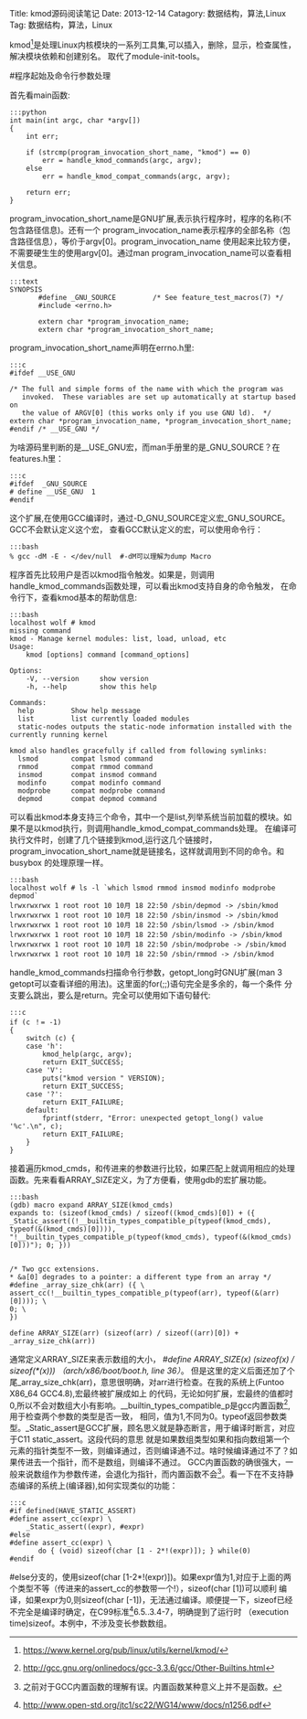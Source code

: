 Title: kmod源码阅读笔记
Date: 2013-12-14
Catagory: 数据结构，算法,Linux
Tag: 数据结构，算法，Linux

kmod[^1]是处理Linux内核模块的一系列工具集,可以插入，删除，显示，检查属性，解决模块依赖和创建别名。
取代了module-init-tools。

#程序起始及命令行参数处理

首先看main函数:

	:::python
	int main(int argc, char *argv[])
	{
		int err;

		if (strcmp(program_invocation_short_name, "kmod") == 0)
			err = handle_kmod_commands(argc, argv);
		else
			err = handle_kmod_compat_commands(argc, argv);

		return err;
	}
	
program_invocation_short_name是GNU扩展,表示执行程序时，程序的名称(不包含路径信息)。还有一个
program_invocation_name表示程序的全部名称（包含路径信息），等价于argv[0]。program_invocation_name
使用起来比较方便，不需要硬生生的使用argv[0]。通过man
program_invocation_name可以查看相关信息。
	
	:::text
	SYNOPSIS
		   #define _GNU_SOURCE         /* See feature_test_macros(7) */
		   #include <errno.h>

		   extern char *program_invocation_name;
		   extern char *program_invocation_short_name;
		   
program_invocation_short_name声明在errno.h里:

	:::c
	#ifdef __USE_GNU

	/* The full and simple forms of the name with which the program was
	   invoked.  These variables are set up automatically at startup based on
	   the value of ARGV[0] (this works only if you use GNU ld).  */
	extern char *program_invocation_name, *program_invocation_short_name;
	#endif /* __USE_GNU */

为啥源码里判断的是__USE_GNU宏，而man手册里的是_GNU_SOURCE？在features.h里：

	:::c
	#ifdef	_GNU_SOURCE
	# define __USE_GNU	1
	#endif
	
这个扩展,在使用GCC编译时，通过-D_GNU_SOURCE定义宏_GNU_SOURCE。GCC不会默认定义这个宏，
查看GCC默认定义的宏，可以使用命令行：

	:::bash
	% gcc -dM -E - </dev/null  #-dM可以理解为dump Macro
	
程序首先比较用户是否以kmod指令触发。如果是，则调用handle_kmod_commands函数处理，可以看出kmod支持自身的命令触发，
在命令行下，查看kmod基本的帮助信息:

	:::bash
	localhost wolf # kmod
	missing command
	kmod - Manage kernel modules: list, load, unload, etc
	Usage:
		kmod [options] command [command_options]

	Options:
		-V, --version     show version
		-h, --help        show this help

	Commands:
	  help         Show help message
	  list         list currently loaded modules
	  static-nodes outputs the static-node information installed with the currently running kernel

	kmod also handles gracefully if called from following symlinks:
	  lsmod        compat lsmod command
	  rmmod        compat rmmod command
	  insmod       compat insmod command
	  modinfo      compat modinfo command
	  modprobe     compat modprobe command
	  depmod       compat depmod command

可以看出kmod本身支持三个命令，其中一个是list,列举系统当前加载的模块。如果不是以kmod执行，则调用handle_kmod_compat_commands处理。
在编译可执行文件时，创建了几个链接到kmod,运行这几个链接时，program_invocation_short_name就是链接名，这样就调用到不同的命令。和busybox
的处理原理一样。

	:::bash
	localhost wolf # ls -l `which lsmod rmmod insmod modinfo modprobe depmod`
	lrwxrwxrwx 1 root root 10 10月 18 22:50 /sbin/depmod -> /sbin/kmod
	lrwxrwxrwx 1 root root 10 10月 18 22:50 /sbin/insmod -> /sbin/kmod
	lrwxrwxrwx 1 root root 10 10月 18 22:50 /sbin/lsmod -> /sbin/kmod
	lrwxrwxrwx 1 root root 10 10月 18 22:50 /sbin/modinfo -> /sbin/kmod
	lrwxrwxrwx 1 root root 10 10月 18 22:50 /sbin/modprobe -> /sbin/kmod
	lrwxrwxrwx 1 root root 10 10月 18 22:50 /sbin/rmmod -> /sbin/kmod

handle_kmod_commands扫描命令行参数，getopt_long时GNU扩展(man 3 getopt可以查看详细的用法)。这里面的for(;;)语句完全是多余的，每一个条件
分支要么跳出，要么是return。完全可以使用如下语句替代:

	:::c
	if (c ！= -1)
	{
		switch (c) {
		case 'h':
			kmod_help(argc, argv);
			return EXIT_SUCCESS;
		case 'V':
			puts("kmod version " VERSION);
			return EXIT_SUCCESS;
		case '?':
			return EXIT_FAILURE;
		default:
			fprintf(stderr, "Error: unexpected getopt_long() value '%c'.\n", c);
			return EXIT_FAILURE;
		}
	}
	
接着遍历kmod_cmds，和传进来的参数进行比较，如果匹配上就调用相应的处理函数。先来看看ARRAY_SIZE定义，为了方便看，使用gdb的宏扩展功能。

	:::bash
	(gdb) macro expand ARRAY_SIZE(kmod_cmds)
	expands to: (sizeof(kmod_cmds) / sizeof((kmod_cmds)[0]) + ({ _Static_assert((!__builtin_types_compatible_p(typeof(kmod_cmds), typeof(&(kmod_cmds)[0]))), "!__builtin_types_compatible_p(typeof(kmod_cmds), typeof(&(kmod_cmds)[0]))"); 0; }))
	

	/* Two gcc extensions.
	* &a[0] degrades to a pointer: a different type from an array */
	#define _array_size_chk(arr) ({ \
	assert_cc(!__builtin_types_compatible_p(typeof(arr), typeof(&(arr)[0]))); \
	0; \
	})

	define ARRAY_SIZE(arr) (sizeof(arr) / sizeof((arr)[0]) + _array_size_chk(arr))

通常定义ARRAY_SIZE来表示数组的大小，<em> #define ARRAY_SIZE(x) (sizeof(x) / sizeof(*(x))) （arch/x86/boot/boot.h, line 36）</em>。
但是这里的定义后面还加了个尾_array_size_chk(arr)，意思很明确，对arr进行检查。在我的系统上(Funtoo X86_64 GCC4.8),宏最终被扩展成如上
的代码，无论如何扩展，宏最终的值都时0,所以不会对数组大小有影响。__builtin_types_compatible_p是gcc内置函数[^2],用于检查两个参数的类型是否一致，
相同，值为1,不同为0。typeof返回参数类型。_Static_assert是GCC扩展，顾名思义就是静态断言，用于编译时断言，对应于C11 static_assert。这段代码的意思
就是如果数组类型如果和指向数组第一个元素的指针类型不一致，则编译通过，否则编译通不过。啥时候编译通过不了？如果传进去一个指针，而不是数组，则编译不通过。
GCC内置函数的确很强大，一般来说数组作为参数传递，会退化为指针，而内置函数不会[^4]。看一下在不支持静态编译的系统上(编译器),如何实现类似的功能：

	:::c
	#if defined(HAVE_STATIC_ASSERT)
	#define assert_cc(expr) \
		_Static_assert((expr), #expr)
	#else
	#define assert_cc(expr) \
		   do { (void) sizeof(char [1 - 2*!(expr)]); } while(0)
	#endif
\#else分支的，使用sizeof(char [1-2*!(expr)])。如果expr值为1,对应于上面的两个类型不等（传进来的assert_cc的参数带一个!），sizeof(char [1])可以顺利
编译，如果expr为0,则sizeof(char [-1])，无法通过编译。顺便提一下，sizeof已经不完全是编译时确定，在C99标准[^3]6.5..3.4-7，明确提到了运行时
（execution time)sizeof。本例中，不涉及变长参数数组。





        








[^1]:<https://www.kernel.org/pub/linux/utils/kernel/kmod/>
[^2]:<http://gcc.gnu.org/onlinedocs/gcc-3.3.6/gcc/Other-Builtins.html>
[^3]:<http://www.open-std.org/jtc1/sc22/WG14/www/docs/n1256.pdf>
[^4]:之前对于GCC内置函数的理解有误。内置函数某种意义上并不是函数。
